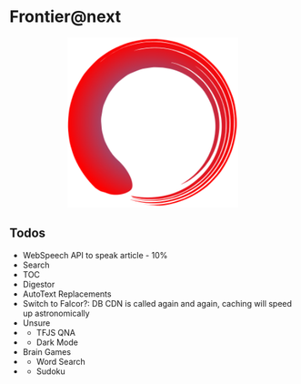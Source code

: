 # Frontier@next

<div align="center">
    <img width="300px" src="./public/icons/frontier.svg"/>
</div>

## Todos
- WebSpeech API to speak article - 10%
- Search
- TOC
- Digestor
- AutoText Replacements
- Switch to Falcor?: DB CDN is called again and again, caching will speed up astronomically
- Unsure
- - TFJS QNA
- - Dark Mode
- Brain Games
- - Word Search
- - Sudoku